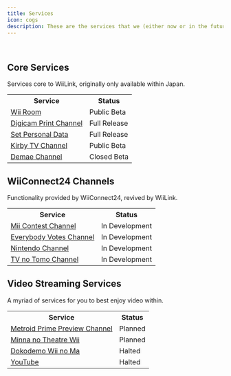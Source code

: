 ```yaml
---
title: Services
icon: cogs
description: These are the services that we (either now or in the future) maintain and their current state in development.
---
```


<br>
<div class="center">

## Core Services
Services core to WiiLink, originally only available within Japan.
<table>
    <tr>
        <th>Service</th>
        <th>Status</th>
    </tr>
    <tr>
        <td> <a href="/services/wii-room">Wii Room</a> </td>
        <td class="publicly-available">Public Beta</td>
    </tr>
    <tr>
        <td> <a href="/services/digicam">Digicam Print Channel</a> </td>
        <td class="publicly-available">Full Release</td>
    </tr>
    <tr>
        <td> <a href="/services/spd">Set Personal Data</a> </td>
        <td class="publicly-available">Full Release</td>
    </tr>
    <tr>
        <td> <a href="/services/s/kirby-tv">Kirby TV Channel</a> </td>
        <td class="publicly-available">Public Beta</td>
    </tr>
    <tr>
        <td> <a href="/services/demae">Demae Channel</a> </td>
        <td class="private-beta">Closed Beta</td>
    </tr>
</table>

## WiiConnect24 Channels
Functionality provided by WiiConnect24, revived by WiiLink.

<table>
    <tr>
        <th>Service</th>
        <th>Status</th>
    </tr>
        <tr>
        <td> <a href="/services/w/contest">Mii Contest Channel</a> </td>
        <td class="in-development">In Development</td>
    </tr>
    <tr>
        <td> <a href="/services/w/politics">Everybody Votes Channel</a> </td>
        <td class="in-development">In Development</td>
    </tr>
    <tr>
        <td> <a href="/services/w/nintendo">Nintendo Channel</a> </td>
        <td class="in-development">In Development</td>
    </tr>
    <tr>
        <td> <a href="/services/tv-helper">TV no Tomo Channel</a> </td>
        <td class="in-development">In Development</td>
    </tr>
</table>

## Video Streaming Services
A myriad of services for you to best enjoy video within.

<table>
    <tr>
        <th>Service</th>
        <th>Status</th>
    </tr>
    <tr>
        <td> <a href="/services/s/mprime">Metroid Prime Preview Channel</a> </td>
        <td class="in-development">Planned</td>
    </tr>
    <tr>
        <td> <a href="/services/s/theatre">Minna no Theatre Wii</a> </td>
        <td class="in-development">Planned</td>
    </tr>
    <tr>
        <td> <a href="/services/dokodemo">Dokodemo Wii no Ma</a> </td>
        <td class="not-started">Halted</td>
    </tr>
    <tr>
        <td> <a href="/services/s/youtube">YouTube</a> </td>
        <td class="not-started">Halted</td>
    </tr>
</table>

</div>